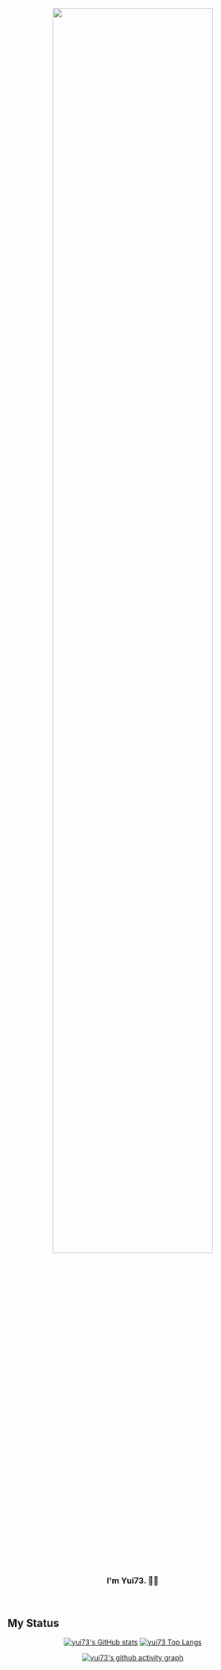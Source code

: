 <!-- # Hi there 👋

## I am yui73 ~ 

### [![](https://img.shields.io/badge/blog-yui73-pink.svg)]([linkUrl](https://yui73.github.io/))

![](https://rishavanand.github.io/static/images/greetings.gif)

-->

<!-- ![yui73's Blog](https://img.shields.io/badge/blog-yui73-pink"):![yui73's Blog](https://yui73.github.io/)  , pursuing the master’s degree in Computer Science from ECNU-->

<div align="center">

 <img src="https://rishavanand.github.io/static/images/greetings.gif" align="center" style="width: 80%" />

</div>


 ### <div align="center">I'm Yui73. 👩‍💻</div>
 
 <br />
 
 ## My Status  
 
 <div align="center">

 [![yui73's GitHub stats](https://github-readme-stats.vercel.app/api?username=yui73)](https://github.com/yui73/github-readme-stats)  [![yui73 Top Langs](https://github-readme-stats.vercel.app/api/top-langs/?username=yui73&hide=less,EJS)](https://github.com/yui73/github-readme-stats)

 [![yui73's github activity graph](https://github-readme-activity-graph.cyclic.app/graph?username=yui73&theme=minimal)](https://github.com/yui73/github-readme-activity-graph)

</div>



<!--

 <div align="center"> <img src="https://activity-graph.herokuapp.com/graph?username=yui73&theme=xcode" /> </div>

-->

<!--
**yui73/yui73** is a ✨ _special_ ✨ repository because its `README.md` (this file) appears on your GitHub profile.

Here are some ideas to get you started:

- 🔭 I’m currently working on ...
- 🌱 I’m currently learning ...
- 👯 I’m looking to collaborate on ...
- 🤔 I’m looking for help with ...
- 💬 Ask me about ...
- 📫 How to reach me: ...
- 😄 Pronouns: ...
- ⚡ Fun fact: ...
-->
